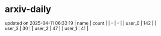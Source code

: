 # arxiv-daily
updated on 2025-04-11 06:33:19
| name | count |
| - | - |
| user_0 | 142 |
| user_3 | 30 |
| user_2 | 47 |
| user_1 | 41 |
